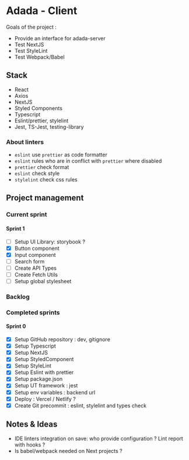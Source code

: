 # Adada - Client

Goals of the project :

- Provide an interface for adada-server
- Test NextJS
- Test StyleLint
- Test Webpack/Babel

## Stack

- React
- Axios
- NextJS
- Styled Components
- Typescript
- Eslint/prettier, stylelint
- Jest, TS-Jest, testing-library

### About linters

- `eslint` use `prettier` as code formatter
- `eslint` rules who are in conflict with `prettier` where disabled
- `prettier` check format
- `eslint` check style
- `stylelint` check css rules

## Project management

### Current sprint

#### Sprint 1
- [ ] Setup UI Library: storybook ?
- [x] Button component
- [x] Input component
- [ ] Search form
- [ ] Create API Types  
- [ ] Create Fetch Utils
- [ ] Setup global stylesheet

### Backlog

### Completed sprints

#### Sprint 0

- [x] Setup GitHub repository : dev, gitignore
- [x] Setup Typescript
- [x] Setup NextJS
- [x] Setup StyledComponent
- [x] Setup StyleLint
- [x] Setup Eslint with prettier
- [x] Setup package.json
- [x] Setup UT framework : jest
- [x] Setup env variables : backend url
- [x] Deploy : Vercel / Netlify ?
- [x] Create Git precommit : eslint, stylelint and types check

## Notes & Ideas
- IDE linters integration on save: who provide configuration ? Lint report with hooks ?
- Is babel/webpack needed on Next projects ?